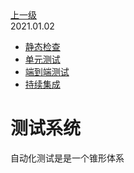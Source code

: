 <div class="extend-header">
<div class="info">
<a class="back" href="./">上一级</a>
<div class="mini">
<span>2021.01.02</span>
</div>
</div>
<div class="content">
<div class="custom-block children">
<ul>
<li><a href="/frontend/layerSecurity/systemTest/static">静态检查</a></li>
<li><a href="/frontend/layerSecurity/systemTest/unit">单元测试</a></li>
<li><a href="/frontend/layerSecurity/systemTest/e2e">端到端测试</a></li>
<li><a href="/frontend/layerSecurity/systemTest/ci">持续集成</a></li>
</ul>
</div>

</div>
</div>
<div class="content-header">
<h1>测试系统</h1>
<summary class="desc">自动化测试是是一个锥形体系</summary>
</div>

